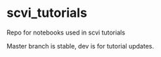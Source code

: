# scvi_tutorials
Repo for notebooks used in scvi tutorials

Master branch is stable, dev is for tutorial updates.
